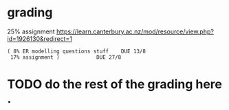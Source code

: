 
# grading

25% assignment
    https://learn.canterbury.ac.nz/mod/resource/view.php?id=1926130&redirect=1

    ( 8% ER modelling questions stuff    DUE 13/8
     17% assignment )            DUE 27/8




# TODO do the rest of the grading here .




